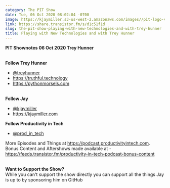 ```yaml
---
category: The PIT Show
date: Tue, 06 Oct 2020 08:02:04 -0700
image: https://kjaymiller.s3-us-west-2.amazonaws.com/images//pit-logo-v5.jpg
link: https://share.transistor.fm/s/d1c51f1d
slug: the-pit-show-playing-with-new-technologies-and-with-trey-hunner
title: Playing with New Technologies and with Trey Hunner
---
```


<p><b>PIT Shownotes 06 Oct 2020 Trey Hunner</b></p><p><strong><br />Follow Trey Hunner</strong></p><ul>
<li><a href="https://twitter.com/treyhunner">@treyhunner</a></li>
<li><a href="https://truthful.technology/">https://truthful.technology</a></li>
<li><a href="https://pythonmorsels.com/">https://pythonmorsels.com</a></li>
</ul><p><strong><br />Follow Jay</strong></p><ul>
<li><a href="https://twitter.com/kjaymiller">@kjaymiller</a></li>
<li><a href="https://kjaymiller.com/">https://kjaymiller.com</a></li>
</ul><p><strong>Follow Productivity in Tech</strong></p><ul><li><a href="https://twitter.com/Prod_in_tech">@prod_in_tech</a></li></ul><p>More Episodes and Things at <a href="https://podcast.productivityintech.com/">https://podcast.productivityintech.com</a>.<br />Bonus Content and Aftershows made available at - <a href="https://feeds.transistor.fm/productivity-in-tech-podcast-bonus-content">https://feeds.transistor.fm/productivity-in-tech-podcast-bonus-content<br /></a><br /></p><p><strong>Want to Support the Show?<br /></strong>While you can't support the show directly you can support all the things Jay is up to by sponsoring him on GitHub</p>